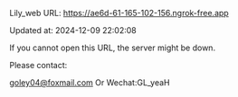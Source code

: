 Lily_web URL: https://ae6d-61-165-102-156.ngrok-free.app

Updated at: 2024-12-09 22:02:08

If you cannot open this URL, the server might be down.

Please contact: 

goley04@foxmail.com Or Wechat:GL_yeaH